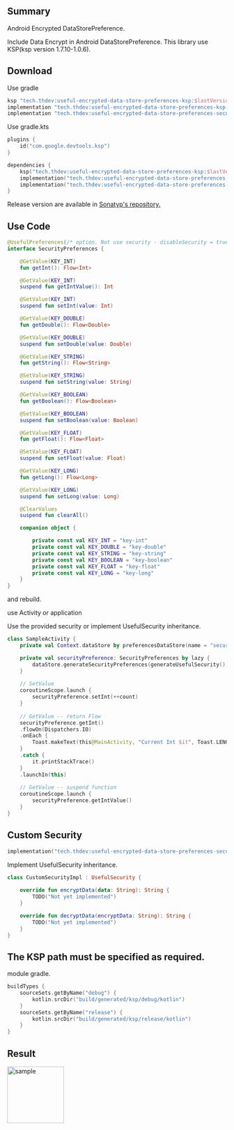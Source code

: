 ## Summary

Android Encrypted DataStorePreference.

Include Data Encrypt in Android DataStorePreference. This library use KSP(ksp version 1.7.10-1.0.6).

## Download

Use gradle

```groovy
ksp "tech.thdev:useful-encrypted-data-store-preferences-ksp:$lastVersion"
implementation "tech.thdev:useful-encrypted-data-store-preferences-ksp-annotations:$lastVersion"
implementation "tech.thdev:useful-encrypted-data-store-preferences-security:$lastVersion"
```

Use gradle.kts

```kotlin
plugins {
    id("com.google.devtools.ksp")
}

dependencies {
    ksp("tech.thdev:useful-encrypted-data-store-preferences-ksp:$lastVersion")
    implementation("tech.thdev:useful-encrypted-data-store-preferences-ksp-annotations:$lastVersion")
    implementation("tech.thdev:useful-encrypted-data-store-preferences-security:$lastVersion")
}
```

Release version are available in [Sonatyp's repository.](https://search.maven.org/search?q=tech.thdev)

## Use Code

```kotlin
@UsefulPreferences(/* option. Not use security - disableSecurity = true */)
interface SecurityPreferences {

    @GetValue(KEY_INT)
    fun getInt(): Flow<Int>

    @GetValue(KEY_INT)
    suspend fun getIntValue(): Int

    @SetValue(KEY_INT)
    suspend fun setInt(value: Int)

    @GetValue(KEY_DOUBLE)
    fun getDouble(): Flow<Double>

    @SetValue(KEY_DOUBLE)
    suspend fun setDouble(value: Double)

    @GetValue(KEY_STRING)
    fun getString(): Flow<String>

    @SetValue(KEY_STRING)
    suspend fun setString(value: String)

    @GetValue(KEY_BOOLEAN)
    fun getBoolean(): Flow<Boolean>

    @SetValue(KEY_BOOLEAN)
    suspend fun setBoolean(value: Boolean)

    @GetValue(KEY_FLOAT)
    fun getFloat(): Flow<Float>

    @SetValue(KEY_FLOAT)
    suspend fun setFloat(value: Float)

    @GetValue(KEY_LONG)
    fun getLong(): Flow<Long>

    @SetValue(KEY_LONG)
    suspend fun setLong(value: Long)

    @ClearValues
    suspend fun clearAll()

    companion object {

        private const val KEY_INT = "key-int"
        private const val KEY_DOUBLE = "key-double"
        private const val KEY_STRING = "key-string"
        private const val KEY_BOOLEAN = "key-boolean"
        private const val KEY_FLOAT = "key-float"
        private const val KEY_LONG = "key-long"
    }
}
```

and rebuild.

use Activity or application

Use the provided security or implement UsefulSecurity inheritance.

```kotlin
class SampleActivity {
    private val Context.dataStore by preferencesDataStore(name = "security-preference")

    private val securityPreference: SecurityPreferences by lazy {
        dataStore.generateSecurityPreferences(generateUsefulSecurity())
    }
    
    // SetValue
    coroutineScope.launch {
        securityPreference.setInt(++count)
    }
    
    // GetValue -- return Flow
    securityPreference.getInt()
    .flowOn(Dispatchers.IO)
    .onEach {
        Toast.makeText(this@MainActivity, "Current Int $it", Toast.LENGTH_SHORT).show()
    }
    .catch {
        it.printStackTrace()
    }
    .launchIn(this)
    
    // GetValue -- suspend function
    coroutineScope.launch {
        securityPreference.getIntValue()
    }
}
```

## Custom Security

```kotlin
implementation("tech.thdev:useful-encrypted-data-store-preferences-security:$lastVersion")
```

Implement UsefulSecurity inheritance.

```kotlin
class CustomSecurityImpl : UsefulSecurity {
    
    override fun encryptData(data: String): String {
        TODO("Not yet implemented")
    }

    override fun decryptData(encryptData: String): String {
        TODO("Not yet implemented")
    }
}
```

## The KSP path must be specified as required.

module gradle.

```kotlin
buildTypes {
    sourceSets.getByName("debug") {
        kotlin.srcDir("build/generated/ksp/debug/kotlin")
    }
    sourceSets.getByName("release") {
        kotlin.srcDir("build/generated/ksp/release/kotlin")
    }
}
```

## Result
<img width="130" alt="sample" src="https://user-images.githubusercontent.com/2144231/182009046-2b11d0fc-5acb-4b46-8d87-94712d958ea4.png">


